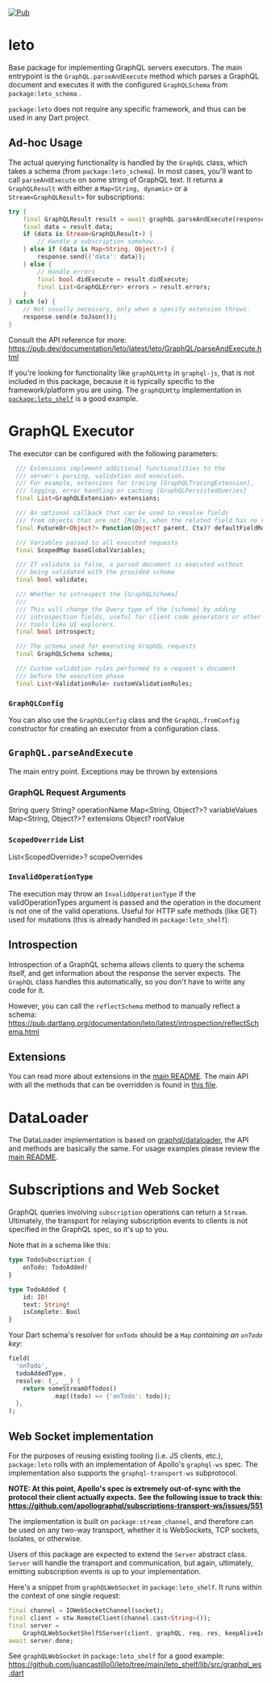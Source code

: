 [![Pub](https://img.shields.io/pub/v/leto.svg)](https://pub.dartlang.org/packages/leto)

# leto

Base package for implementing GraphQL servers executors. The main entrypoint is the `GraphQL.parseAndExecute` method which parses a GraphQL document and executes it with the configured `GraphQLSchema` from `package:leto_schema` .

`package:leto` does not require any specific framework, and thus can be used in any Dart project.

## Ad-hoc Usage

The actual querying functionality is handled by the
`GraphQL` class, which takes a schema (from `package:leto_schema`).
In most cases, you'll want to call `parseAndExecute`
on some string of GraphQL text. It returns a `GraphQLResult` with either a
`Map<String, dynamic>` or a `Stream<GraphQLResult>` for subscriptions:

```dart
try {
    final GraphQLResult result = await graphQL.parseAndExecute(responseText);
    final data = result.data;
    if (data is Stream<GraphQLResult>) {
        // Handle a subscription somehow...
    } else if (data is Map<String, Object?>) {
        response.send({'data': data});
    } else {
        // Handle errors
        final bool didExecute = result.didExecute;
        final List<GraphQLError> errors = result.errors;
    }
} catch (e) {
    // Not usually necessary, only when a specify extension throws.
    response.send(e.toJson());
}
```

Consult the API reference for more:
https://pub.dev/documentation/leto/latest/leto/GraphQL/parseAndExecute.html

If you're looking for functionality like `graphQLHttp` in `graphql-js`, that is not included in this package, because
it is typically specific to the framework/platform you are using. The `graphQLHttp` implementation in [`package:leto_shelf`](../leto_shelf) is a good example.

# GraphQL Executor

The executor can be configured with the following parameters:

<!-- include{graphql-executor-properties} -->
```dart
  /// Extensions implement additional functionalities to the
  /// server's parsing, validation and execution.
  /// For example, extensions for tracing [GraphQLTracingExtension],
  /// logging, error handling or caching [GraphQLPersistedQueries]
  final List<GraphQLExtension> extensions;

  /// An optional callback that can be used to resolve fields
  /// from objects that are not [Map]s, when the related field has no resolver.
  final FutureOr<Object?> Function(Object? parent, Ctx)? defaultFieldResolver;

  /// Variables passed to all executed requests
  final ScopedMap baseGlobalVariables;

  /// If validate is false, a parsed document is executed without
  /// being validated with the provided schema
  final bool validate;

  /// Whether to introspect the [GraphQLSchema]
  ///
  /// This will change the Query type of the [schema] by adding
  /// introspection fields, useful for client code generators or other
  /// tools like UI explorers.
  final bool introspect;

  /// The schema used for executing GraphQL requests
  final GraphQLSchema schema;

  /// Custom validation rules performed to a request's document
  /// before the execution phase
  final List<ValidationRule> customValidationRules;

```
<!-- include-end{graphql-executor-properties} -->


### `GraphQLConfig`

You can also use the `GraphQLConfig` class and the `GraphQL.fromConfig` constructor for creating an executor from a configuration class.

## `GraphQL.parseAndExecute`

The main entry point. Exceptions may be thrown by extensions

### GraphQL Request Arguments

String query
String? operationName
Map<String, Object?>? variableValues
Map<String, Object?>? extensions
Object? rootValue

### `ScopedOverride` List

List<ScopedOverride\>? scopeOverrides

### `InvalidOperationType`

The execution may throw an `InvalidOperationType` if the validOperationTypes argument is passed and the operation in the document is not one of the valid operations. Useful for HTTP safe methods (like GET) used for mutations (this is already handled in `package:leto_shelf`).

## Introspection

Introspection of a GraphQL schema allows clients to query the schema itself,
and get information about the response the server expects. The `GraphQL`
class handles this automatically, so you don't have to write any code for it.

However, you can call the `reflectSchema` method to manually reflect a schema:
https://pub.dartlang.org/documentation/leto/latest/introspection/reflectSchema.html


## Extensions

You can read more about extensions in the [main README](../README.md#extensions). The main API with all the methods that can be overridden is found in [this file](https://github.com/juancastillo0/leto/blob/main/leto/lib/src/extensions/extension.dart).

# DataLoader

The DataLoader implementation is based on [graphql/dataloader](https://github.com/graphql/dataloader), the API and methods are basically the same. For usage examples please review the [main README](../README.md#dataloader-batching).


# Subscriptions and Web Socket

GraphQL queries involving `subscription` operations can return
a `Stream`. Ultimately, the transport for relaying subscription
events to clients is not specified in the GraphQL spec, so it's
up to you.

Note that in a schema like this:

```graphql
type TodoSubscription {
    onTodo: TodoAdded!
}

type TodoAdded {
    id: ID!
    text: String!
    isComplete: Bool
}
```

Your Dart schema's resolver for `onTodo` should be
a `Map` *containing an `onTodo` key*:

```dart
field(
  'onTodo',
  todoAddedType,
  resolve: (_, __) {
    return someStreamOfTodos()
            .map((todo) => {'onTodo': todo});
  },
);
```

## Web Socket implementation

For the purposes of reusing existing tooling (i.e. JS clients, etc.),
`package:leto` rolls with an implementation of Apollo's `graphql-ws` spec.
The implementation also supports the `graphql-transport-ws` subprotocol.

**NOTE: At this point, Apollo's spec is extremely out-of-sync with the protocol their client actually expects.**
**See the following issue to track this:**
**https://github.com/apollographql/subscriptions-transport-ws/issues/551**

The implementation is built on `package:stream_channel`, and 
therefore can be used on any two-way transport, whether it is
WebSockets, TCP sockets, Isolates, or otherwise.

Users of this package are expected to extend the `Server`
abstract class. `Server` will handle the transport and communication,
but again, ultimately, emitting subscription events is up to your
implementation.

Here's a snippet from `graphQLWebSocket` in `package:leto_shelf`.
It runs within the context of one single request:

```dart
final channel = IOWebSocketChannel(socket);
final client = stw.RemoteClient(channel.cast<String>());
final server =
    GraphQLWebSocketShelfSServer(client, graphQL, req, res, keepAliveInterval);
await server.done;
```

See `graphQLWebSocket` in `package:leto_shelf` for a good example:
https://github.com/juancastillo0/leto/tree/main/leto_shelf/lib/src/graphql_ws.dart